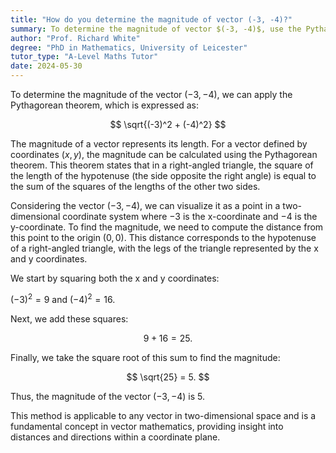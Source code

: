 ```yaml
---
title: "How do you determine the magnitude of vector (-3, -4)?"
summary: To determine the magnitude of vector $(-3, -4)$, use the Pythagorean theorem; $\sqrt{(-3)^2 + (-4)^2}$.
author: "Prof. Richard White"
degree: "PhD in Mathematics, University of Leicester"
tutor_type: "A-Level Maths Tutor"
date: 2024-05-30
---
```


To determine the magnitude of the vector $(-3, -4)$, we can apply the Pythagorean theorem, which is expressed as:

$$
\sqrt{(-3)^2 + (-4)^2}
$$

The magnitude of a vector represents its length. For a vector defined by coordinates $(x, y)$, the magnitude can be calculated using the Pythagorean theorem. This theorem states that in a right-angled triangle, the square of the length of the hypotenuse (the side opposite the right angle) is equal to the sum of the squares of the lengths of the other two sides.

Considering the vector $(-3, -4)$, we can visualize it as a point in a two-dimensional coordinate system where $-3$ is the x-coordinate and $-4$ is the y-coordinate. To find the magnitude, we need to compute the distance from this point to the origin $(0, 0)$. This distance corresponds to the hypotenuse of a right-angled triangle, with the legs of the triangle represented by the x and y coordinates.

We start by squaring both the x and y coordinates:

$(-3)^2 = 9$ and $(-4)^2 = 16$.

Next, we add these squares:

$$
9 + 16 = 25.
$$

Finally, we take the square root of this sum to find the magnitude:

$$
\sqrt{25} = 5.
$$

Thus, the magnitude of the vector $(-3, -4)$ is $5$.

This method is applicable to any vector in two-dimensional space and is a fundamental concept in vector mathematics, providing insight into distances and directions within a coordinate plane.
    